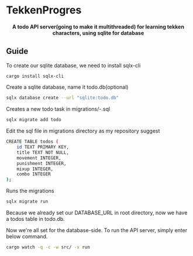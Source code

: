 # TekkenProgres
<h4 align="center">A todo API server(going to make it multithreaded) for learning tekken characters, using sqlite for database </h4>

## Guide
To create our sqlite database, we need to install sqlx-cli
```sh
cargo install sqlx-cli
```
Create a sqlite database, name it todo.db(optional)
```sh
sqlx database create --url "sqlite:todo.db"
```
Creates a new todo task in migrations/<timestamp>-<name>.sql
```sh
sqlx migrate add todo
```
Edit the sql file in migrations directory as my repository suggest
```sh
CREATE TABLE todos (
    id TEXT PRIMARY KEY,
    title TEXT NOT NULL,
    movement INTEGER,
    punishment INTEGER,
    mixup INTEGER,
    combo INTEGER
);
```
Runs the migrations
```sh
sqlx migrate run 
```
Because we already set our DATABASE_URL in root directory, now we have a todos table in todo.db.

Now we're all set for the database-side. To run the API server, simply enter below command.
```sh
cargo watch -q -c -w src/ -x run
```
